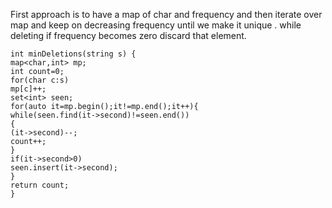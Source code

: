 First approach is to have a map of char and frequency
and then iterate over map and keep on decreasing frequency until we make it unique .
while deleting if frequency becomes zero discard that element.
```
int minDeletions(string s) {
map<char,int> mp;
int count=0;
for(char c:s)
mp[c]++;
set<int> seen;
for(auto it=mp.begin();it!=mp.end();it++){
while(seen.find(it->second)!=seen.end())
{
(it->second)--;
count++;
}
if(it->second>0)
seen.insert(it->second);
}
return count;
}
```
​
​
